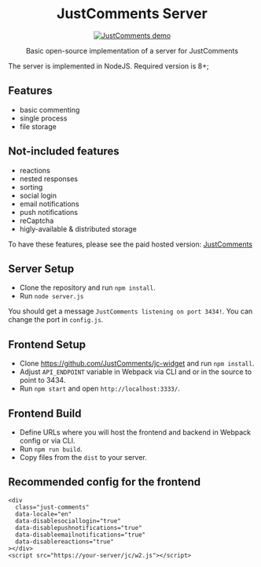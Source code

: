 <h1 align="center">
  JustComments Server
</h1>
<p align="center">
  <a href="https://just-comments.com/demo.html"> <img src="https://just-comments.com/assets/demo4.png" alt="JustComments demo"> </a>
</p>
<p align="center">
  Basic open-source implementation of a server for JustComments
</p>

The server is implemented in NodeJS. Required version is 8+;

## Features

- basic commenting
- single process
- file storage

## Not-included features

- reactions
- nested responses
- sorting
- social login
- email notifications
- push notifications
- reCaptcha
- higly-available & distributed storage

To have these features, please see the paid hosted version:
[JustComments](https://just-comments.com)

## Server Setup

- Clone the repository and run `npm install`.
- Run `node server.js`

You should get a message `JustComments listening on port 3434!`. You can change
the port in `config.js`.

## Frontend Setup

- Clone https://github.com/JustComments/jc-widget and run `npm install`.
- Adjust `API_ENDPOINT` variable in Webpack via CLI and or in the source to
  point to 3434.
- Run `npm start` and open `http://localhost:3333/`.

## Frontend Build

- Define URLs where you will host the frontend and backend in Webpack config or
  via CLI.
- Run `npm run build`.
- Copy files from the `dist` to your server.

## Recommended config for the frontend

```
<div
  class="just-comments"
  data-locale="en"
  data-disablesociallogin="true"
  data-disablepushnotifications="true"
  data-disableemailnotifications="true"
  data-disablereactions="true"
></div>
<script src="https://your-server/jc/w2.js"></script>
```
